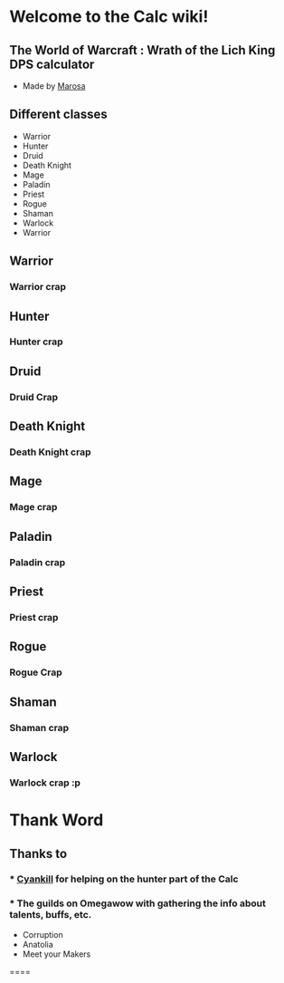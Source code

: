 # Welcome to the Calc wiki!

## The World of Warcraft : Wrath of the Lich King DPS calculator
 * Made by [Marosa](https://github.com/Marosa)

## Different classes
* Warrior
* Hunter
* Druid
* Death Knight
* Mage
* Paladin
* Priest
* Rogue
* Shaman
* Warlock
* Warrior

## Warrior

### Warrior crap


## Hunter

### Hunter crap

## Druid

### Druid Crap

## Death Knight

### Death Knight crap

## Mage

### Mage crap

## Paladin

### Paladin crap

## Priest

### Priest crap

## Rogue

### Rogue Crap

## Shaman

### Shaman crap

## Warlock

### Warlock crap :p

# Thank Word

## Thanks to

### * [Cyankill](https://github.com/Cyankill) for helping on the hunter part of the Calc
### * The guilds on Omegawow with gathering the info about talents, buffs, etc.
* Corruption
* Anatolia
* Meet your Makers 

====
